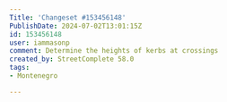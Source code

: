 ```yaml
---
Title: 'Changeset #153456148'
PublishDate: 2024-07-02T13:01:15Z
id: 153456148
user: iammasonp
comment: Determine the heights of kerbs at crossings
created_by: StreetComplete 58.0
tags:
- Montenegro

---
```

